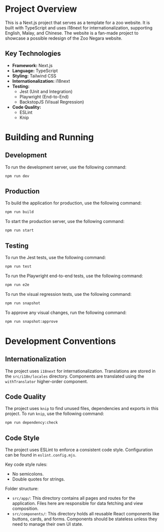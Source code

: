 # Project Overview

This is a Next.js project that serves as a template for a zoo website. It is built with TypeScript and uses i18next for internationalization, supporting English, Malay, and Chinese. The website is a fan-made project to showcase a possible redesign of the Zoo Negara website.

## Key Technologies

*   **Framework:** Next.js
*   **Language:** TypeScript
*   **Styling:** Tailwind CSS
*   **Internationalization:** i18next
*   **Testing:**
    *   Jest (Unit and Integration)
    *   Playwright (End-to-End)
    *   BackstopJS (Visual Regression)
*   **Code Quality:**
    *   ESLint
    *   Knip

# Building and Running

## Development

To run the development server, use the following command:

```bash
npm run dev
```

## Production

To build the application for production, use the following command:

```bash
npm run build
```

To start the production server, use the following command:

```bash
npm run start
```

## Testing

To run the Jest tests, use the following command:

```bash
npm run test
```

To run the Playwright end-to-end tests, use the following command:

```bash
npm run e2e
```

To run the visual regression tests, use the following command:

```bash
npm run snapshot
```

To approve any visual changes, run the following command:

```bash
npm run snapshot:approve
```

# Development Conventions

## Internationalization

The project uses `i18next` for internationalization. Translations are stored in the `src/i18n/locales` directory. Components are translated using the `withTranslator` higher-order component.

## Code Quality

The project uses `knip` to find unused files, dependencies and exports in this project. To run `knip`, use the following command:

```bash
npm run dependency:check
```

## Code Style

The project uses ESLint to enforce a consistent code style. Configuration can be found in `eslint.config.mjs`.

Key code style rules:
* No semicolons.
* Double quotes for strings.

Folder structure:
- `src/app/`: This directory contains all pages and routes for the application. Files here are responsible for data fetching and view composition.
- `src/components/`: This directory holds all reusable React components like buttons, cards, and forms. Components should be stateless unless they need to manage their own UI state.
